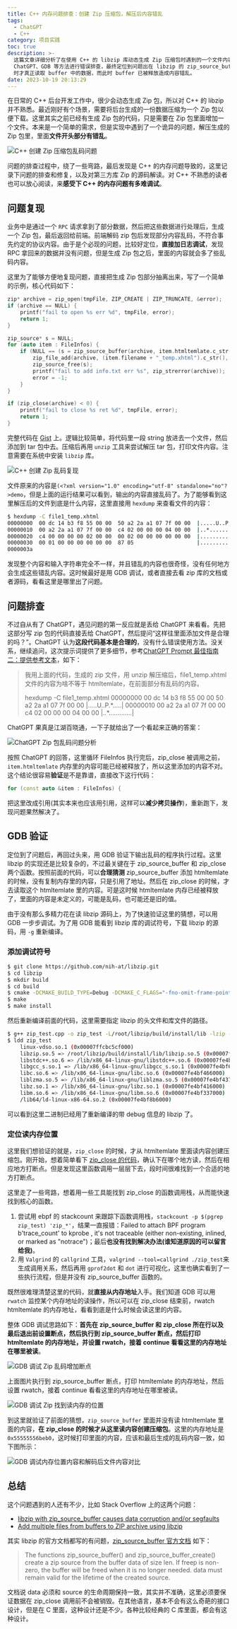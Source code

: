 ```yaml
---
title: C++ 内存问题排查：创建 Zip 压缩包，解压后内容错乱
tags:
  - ChatGPT
  - C++
category: 项目实践
toc: true
description: >-
  这篇文章详细分析了在使用 C++ 的 libzip 库动态生成 Zip 压缩包时遇到的一个文件内容错乱的问题。作者通过代码示例重现了问题，并使用
  ChatGPT、GDB 等方法进行错误排查，最终定位到问题出在 libzip 的 zip_source_buffer 接口使用不当，在 zip_close
  时才真正读取 buffer 中的数据，而此时 buffer 已被释放造成内容错乱。
date: 2023-10-19 20:13:29
---
```



在日常的 C++ 后台开发工作中，很少会动态生成 Zip 包，所以对 C++ 的 libzip 并不熟悉。最近刚好有个场景，需要将后台生成的一份数据压缩为一个 Zip 包以便下载。这里其实之前已经有生成 Zip 包的代码，只是需要在 Zip 包里面增加一个文件。本来是一个简单的需求，但是实现中遇到了一个诡异的问题，解压生成的 Zip 包里，里面**文件开头部分有错乱**。

![C++ 创建 Zip 压缩包乱码问题](https://slefboot-1251736664.file.myqcloud.com/20231018_C++_zip_memory_problem_index.png)

<!-- more -->

问题的排查过程中，绕了一些弯路，最后发现是 C++ 的内存问题导致的，这里记录下问题的排查和修复，以及对第三方库 Zip 的源码解读。对 C++ 不熟悉的读者也可以放心阅读，来**感受下 C++ 的内存问题有多难调试**。

## 问题复现

业务中是通过一个 `RPC` 请求拿到了部分数据，然后把这些数据进行处理后，生成一个 Zip 包，最后返回给前端。前端解码 zip 包后发现部分内容乱码，不符合事先约定的协议内容。由于是个必现的问题，比较好定位，**直接加日志调试**，发现 RPC 拿回来的数据并没有问题，但是生成 Zip 包之后，里面的内容就会多了些乱码内容。

这里为了能够方便地复现问题，直接把生成 Zip 包部分抽离出来，写了一个简单的示例，核心代码如下：

```c++
zip* archive = zip_open(tmpFile, ZIP_CREATE | ZIP_TRUNCATE, &error);
if (archive == NULL) {
    printf("fail to open %s err %d", tmpFile, error);
    return 1;
}

zip_source* s = NULL;
for (auto item : FileInfos) {
    if (NULL == (s = zip_source_buffer(archive, item.htmltemlate.c_str(), item.htmltemlate.size(), 0)) ||
        zip_file_add(archive, (item.filename + "_temp.xhtml").c_str(), s, ZIP_FL_ENC_UTF_8 | ZIP_FL_OVERWRITE) < 0) {
        zip_source_free(s);
        printf("fail to add info.txt err %s", zip_strerror(archive));
        error = -1;
    }
}

if (zip_close(archive) < 0) {
    printf("fail to close %s ret %d", tmpFile, error);
    return 1;
}
```

完整代码在 [Gist](https://gist.github.com/selfboot/acda3473f687f610dc1f6230e555df03) 上。逻辑比较简单，将代码里一段 string 放进去一个文件，然后添加到 tar 包中去。压缩后再用 `unzip` 工具来尝试解压 tar 包，打印文件内容。注意需要在系统中安装 `libzip` 库。

![C++ 创建 Zip 乱码复现](https://slefboot-1251736664.file.myqcloud.com/20231019_C++_zip_memory_problem_error.png)

文件原来的内容是`(<?xml version="1.0" encoding="utf-8" standalone="no"?>demo`，但是上面的运行结果可以看到，输出的内容直接乱码了。为了能够看到这里解压后的文件到底是什么内容，这里直接用 `hexdump` 来查看文件的内容：

```bash
$ hexdump -C file1_temp.xhtml
00000000  00 dc 14 b3 f8 55 00 00  50 a2 2a a1 07 7f 00 00  |.....U..P.*.....|
00000010  00 a2 2a a1 07 7f 00 00  c4 02 00 00 00 04 00 00  |..*.............|
00000020  c4 00 00 00 00 02 00 00  00 02 00 00 00 00 00 00  |................|
00000030  00 01 00 00 00 00 00 00  87 05                    |..........|
0000003a
```

发现整个内容和输入字符串完全不一样，并且错乱的内容也很奇怪，没有任何地方会生成这些错乱内容。这时候最好是用 GDB 调试，或者直接去看 zip 库的文档或者源码，看看这里是哪里出了问题。

## 问题排查

不过自从有了 ChatGPT，遇见问题的第一反应就是丢给 ChatGPT 来看看。先把这部分写 zip 包的代码直接丢给 ChatGPT，然后提问“这样往里面添加文件是合理的吗？”。ChatGPT 认为**这段代码基本是合理的**，没有什么错误使用方法。没关系，继续追问，这次提示词提供了更多细节，参考[ChatGPT Prompt 最佳指南二：提供参考文本](https://selfboot.cn/2023/06/12/gpt4_prompt_reference/)，如下：

> 我用上面的代码，生成的 zip 文件，用 unzip 解压缩后，file1_temp.xhtml 文件的内容为啥不等于 htmltemlate，在前面部分有乱码的内容。
> 
> hexdump -C file1_temp.xhtml
> 00000000  00 dc 14 b3 f8 55 00 00  50 a2 2a a1 07 7f 00 00  |.....U..P.*.....|
> 00000010  00 a2 2a a1 07 7f 00 00  c4 02 00 00 00 04 00 00  |..\*.............|

ChatGPT 果真是江湖百晓通，一下子就给出了一个看起来正确的答案：

![ChatGPT Zip 包乱码问题分析](https://slefboot-1251736664.file.myqcloud.com/20231018_C++_zip_memory_problem_gpt.png)

按照 ChatGPT 的回答，这里循环 FileInfos 执行完后，zip_close 被调用之前，`item.htmltemlate` 内存里的内容可能已经被释放了，所以这里添加的内容不对。这个结论很容易**验证**是不是靠谱，直接改下这行代码：

```c++
for (const auto &item : FileInfos) {
```

把这里改成引用(其实本来也应该用引用，这样可以**减少拷贝操作**)，重新跑下，发现问题果然解决了。

## GDB 验证

定位到了问题后，再回过头来，用 GDB 验证下输出乱码的程序执行过程。这里 libzip 的实现还是比较复杂的，不过最关键在于 zip_source_buffer 和 zip_close 两个函数。按照前面的代码，可以**合理猜测** zip_source_buffer 添加 htmltemlate 的时候，没有复制内存里的内容，只是引用了地址。然后在 zip_close 的时候，才去读取这个 htmltemlate 里的内容。可是这时候 htmltemlate 内存已经被释放了，里面的内容是未定义的，可能是乱码，也可能还是旧的值。

由于没有那么多精力花在读 libzip 源码上，为了快速验证这里的猜想，可以用 GDB 一步步调试。为了用 GDB 能看到 libzip 库的调试符号，下载 libzip 的源码，用 `-g` 重新编译。

### 添加调试符号

```bash
$ git clone https://github.com/nih-at/libzip.git
$ cd libzip
$ mkdir build
$ cd build
$ cmake -DCMAKE_BUILD_TYPE=Debug -DCMAKE_C_FLAGS="-fno-omit-frame-pointer" -DCMAKE_CXX_FLAGS="-fno-omit-frame-pointer" -DCMAKE_INSTALL_PREFIX=./install ..
$ make
$ make install 
```

然后重新编译前面的代码，这里需要指定 libzip 的头文件和库文件的路径。

```bash
$ g++ zip_test.cpp -o zip_test -L/root/libzip/build/install/lib -lzip -Wl,-rpath=/root/libzip/build/install/lib -g -fno-omit-frame-pointer
$ ldd zip_test
    linux-vdso.so.1 (0x00007ffcbc5cf000)
    libzip.so.5 => /root/libzip/build/install/lib/libzip.so.5 (0x00007fe4bf88a000)
    libstdc++.so.6 => /lib/x86_64-linux-gnu/libstdc++.so.6 (0x00007fe4bf667000)
    libgcc_s.so.1 => /lib/x86_64-linux-gnu/libgcc_s.so.1 (0x00007fe4bf647000)
    libc.so.6 => /lib/x86_64-linux-gnu/libc.so.6 (0x00007fe4bf466000)
    liblzma.so.5 => /lib/x86_64-linux-gnu/liblzma.so.5 (0x00007fe4bf437000)
    libz.so.1 => /lib/x86_64-linux-gnu/libz.so.1 (0x00007fe4bf416000)
    libm.so.6 => /lib/x86_64-linux-gnu/libm.so.6 (0x00007fe4bf337000)
    /lib64/ld-linux-x86-64.so.2 (0x00007fe4bf8b6000)
```

可以看到这里二进制已经用了重新编译的带 debug 信息的 libzip 了。

### 定位读内存位置

这里我们想验证的就是，`zip_close` 的时候，才从 htmltemlate 里面读内容创建压缩包。刚开始，想着简单看下 [zip_close 的代码](https://github.com/nih-at/libzip/blob/main/lib/zip_close.c)，确认下在哪个地方读，然后在相应地方打断点。但是发现这里函数调用一层层下去，段时间很难找到一个合适的地方打断点。

这里走了一些弯路，想着用一些工具能找到 zip_close 的函数调用栈，从而能快速找到核心的函数。

1. 尝试用 ebpf 的 stackcount 来跟踪下函数调用栈，`stackcount -p $(pgrep zip_test) 'zip_*'`，结果一直报错：Failed to attach BPF program b'trace_count' to kprobe , it's not traceable (either non-existing, inlined, or marked as "notrace")；最后**也没有找到解决办法(谁知道原因的可以留言给我)**。
2. 用 `Valgrind` 的 `callgrind` 工具，`valgrind --tool=callgrind ./zip_test`来生成调用关系，然后再用 `gprof2dot` 和 `dot` 进行可视化，这里也确实看到了一些执行流程，但是并没有 zip_source_buffer 函数的。

既然很难理清楚这里的代码，就**直接从内存地址**入手。我们知道 GDB 可以用 `rwatch` 监控某个内存地址的读操作，所以可以在 zip_close 结束前，rwatch htmltemlate 的内存地址，看看到底是什么时候会读这里的内容。

整体 GDB 调试思路如下：**首先在 zip_source_buffer 和 zip_close 所在行以及最后退出前设置断点，然后执行到 zip_source_buffer 断点，然后打印 htmltemlate 的内存地址，并设置 rwatch，接着 continue 看看这里的内存地址在哪里被读**。

![GDB 调试 Zip 乱码增加断点](https://slefboot-1251736664.file.myqcloud.com/20231019_C++_zip_memory_problem_gdb_break.png)

上面图片执行到 zip_source_buffer 断点，打印 htmltemlate 的内存地址，然后设置 rwatch，接着 continue 看看这里的内存地址在哪里被读。

![GDB 调试 Zip 找到读内存的位置](https://slefboot-1251736664.file.myqcloud.com/20231019_C++_zip_memory_problem_gdb_read.png)

到这里就验证了前面的猜想，`zip_source_buffer` 里面并没有读 htmltemlate 里面的内容，**在 zip_close 的时候才从这里读内容创建压缩包**。这里的内存地址是 `0x55555556beb0`，这时候打印里面的内容，应该和最后生成的乱码内容一致，如下图所示：

![GDB 调试内存位置内容和解码后文件内容对比](https://slefboot-1251736664.file.myqcloud.com/20231019_C++_zip_memory_problem_content.png)

## 总结

这个问题遇到的人还有不少，比如 Stack Overflow 上的这两个问题：

- [libzip with zip_source_buffer causes data corruption and/or segfaults](https://stackoverflow.com/questions/58844649/libzip-with-zip-source-buffer-causes-data-corruption-and-or-segfaults)
- [Add multiple files from buffers to ZIP archive using libzip](https://stackoverflow.com/questions/73820283/add-multiple-files-from-buffers-to-zip-archive-using-libzip)

其实 libzip 的官方文档都写的有问题，[zip_source_buffer 官方文档](https://libzip.org/documentation/zip_source_buffer.html) 如下：

> The functions zip_source_buffer() and zip_source_buffer_create() create a zip source from the buffer data of size len. If freep is non-zero, the buffer will be freed when it is no longer needed. data must remain valid for the lifetime of the created source.

文档说 data 必须和 source 的生命周期保持一致，其实并不准确，这里必须要保证数据在 zip_close 调用前不会被销毁。在其他语言，基本不会有这么奇葩的接口设计，但是在 C 里面，这种设计还是不少。各种比较经典的 C 库里面，都会有这种设计。